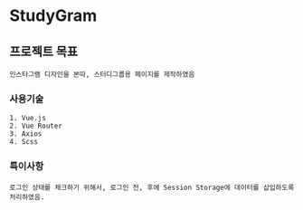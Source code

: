 # StudyGram

## 프로젝트 목표
```
인스타그램 디자인을 본따, 스터디그룹용 페이지를 제작하였음
```

### 사용기술
```
1. Vue.js
2. Vue Router
3. Axios
4. Scss
```

### 특이사항
```
로그인 상태를 체크하기 위해서, 로그인 전, 후에 Session Storage에 데이터를 삽입하도록 처리하였음.
```